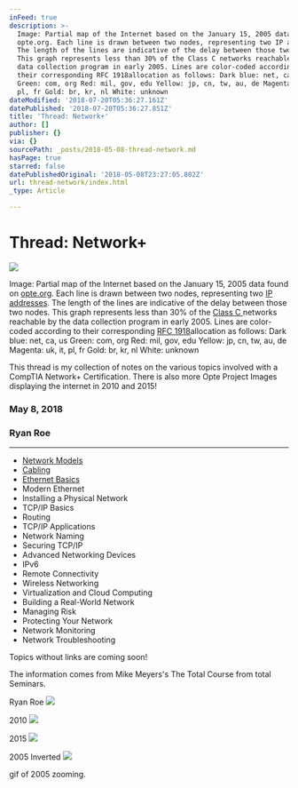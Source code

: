 ```yaml
---
inFeed: true
description: >-
  Image: Partial map of the Internet based on the January 15, 2005 data found on
  opte.org. Each line is drawn between two nodes, representing two IP addresses.
  The length of the lines are indicative of the delay between those two nodes.
  This graph represents less than 30% of the Class C networks reachable by the
  data collection program in early 2005. Lines are color-coded according to
  their corresponding RFC 1918allocation as follows: Dark blue: net, ca, us
  Green: com, org Red: mil, gov, edu Yellow: jp, cn, tw, au, de Magenta: uk, it,
  pl, fr Gold: br, kr, nl White: unknown
dateModified: '2018-07-20T05:36:27.161Z'
datePublished: '2018-07-20T05:36:27.851Z'
title: 'Thread: Network+'
author: []
publisher: {}
via: {}
sourcePath: _posts/2018-05-08-thread-network.md
hasPage: true
starred: false
datePublishedOriginal: '2018-05-08T23:27:05.802Z'
url: thread-network/index.html
_type: Article

---
```

# Thread: Network+
![](https://the-grid-user-content.s3-us-west-2.amazonaws.com/7fdb4b81-86e1-46e3-9226-be5e4cb3d042.png)

Image: Partial map of the Internet based on the January 15, 2005 data found on [opte.org][0]. Each line is drawn between two nodes, representing two [IP addresses][1]. The length of the lines are indicative of the delay between those two nodes. This graph represents less than 30% of the [Class C ][2]networks reachable by the data collection program in early 2005\. Lines are color-coded according to their corresponding [RFC 1918][3]allocation as follows: Dark blue: net, ca, us Green: com, org Red: mil, gov, edu Yellow: jp, cn, tw, au, de Magenta: uk, it, pl, fr Gold: br, kr, nl White: unknown

This thread is my collection of notes on the various topics involved with a CompTIA Network+ Certification. There is also more Opte Project Images displaying the internet in 2010 and 2015!

### May 8, 2018

### Ryan Roe

---

* [Network Models][4]
* [Cabling][5]
* [Ethernet Basics][6]
* Modern Ethernet
* Installing a Physical Network
* TCP/IP Basics
* Routing
* TCP/IP Applications
* Network Naming
* Securing TCP/IP
* Advanced Networking Devices
* IPv6
* Remote Connectivity
* Wireless Networking
* Virtualization and Cloud Computing
* Building a Real-World Network
* Managing Risk
* Protecting Your Network
* Network Monitoring
* Network Troubleshooting

Topics without links are coming soon!

The information comes from Mike Meyers's The Total Course from total Seminars.

Ryan Roe
![](https://the-grid-user-content.s3-us-west-2.amazonaws.com/9928084b-9c18-4a24-ae4c-52137875cf5f.png)

2010
![](https://the-grid-user-content.s3-us-west-2.amazonaws.com/d03c0075-2725-4bde-95d9-1b0a7d6c205f.png)

2015
![](https://the-grid-user-content.s3-us-west-2.amazonaws.com/2350cd8f-e14e-4783-8691-47c90d1c6c33.png)

2005 Inverted
![](https://the-grid-user-content.s3-us-west-2.amazonaws.com/6d7cbbe6-e065-46fb-acf9-e2979d881609.gif)

gif of 2005 zooming.

[0]: http://www.opte.org/maps/
[1]: https://en.wikipedia.org/wiki/IP_address "en:IP address"
[2]: https://en.wikipedia.org/wiki/Classful_network "en:Classful network"
[3]: https://tools.ietf.org/html/rfc1918
[4]: http://ryanroe.io/network-models
[5]: http://ryanroe.io/cabling-and-topology
[6]: http://ryanroe.io/ethernet-basics